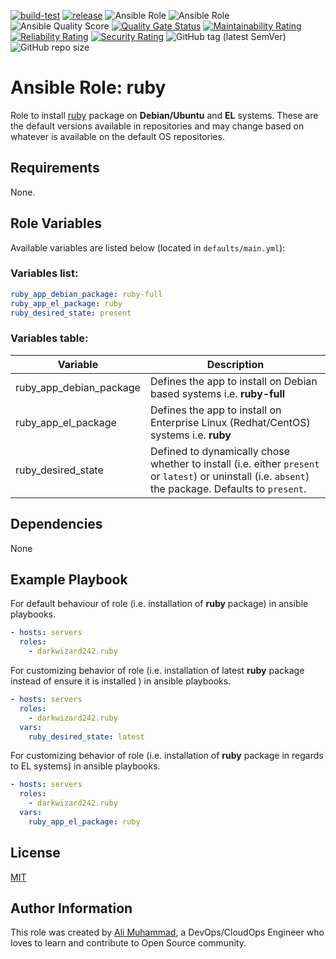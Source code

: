 [![build-test](https://github.com/darkwizard242/ansible-role-ruby/workflows/build-and-test/badge.svg?branch=master)](https://github.com/darkwizard242/ansible-role-ruby/actions?query=workflow%3Abuild-and-test) [![release](https://github.com/darkwizard242/ansible-role-ruby/workflows/release/badge.svg)](https://github.com/darkwizard242/ansible-role-ruby/actions?query=workflow%3Arelease) ![Ansible Role](https://img.shields.io/ansible/role/46002?color=dark%20green%20) ![Ansible Role](https://img.shields.io/ansible/role/d/46002?label=role%20downloads) ![Ansible Quality Score](https://img.shields.io/ansible/quality/46002?label=ansible%20quality%20score) [![Quality Gate Status](https://sonarcloud.io/api/project_badges/measure?project=ansible-role-ruby&metric=alert_status)](https://sonarcloud.io/dashboard?id=ansible-role-ruby) [![Maintainability Rating](https://sonarcloud.io/api/project_badges/measure?project=ansible-role-ruby&metric=sqale_rating)](https://sonarcloud.io/dashboard?id=ansible-role-ruby) [![Reliability Rating](https://sonarcloud.io/api/project_badges/measure?project=ansible-role-ruby&metric=reliability_rating)](https://sonarcloud.io/dashboard?id=ansible-role-ruby) [![Security Rating](https://sonarcloud.io/api/project_badges/measure?project=ansible-role-ruby&metric=security_rating)](https://sonarcloud.io/dashboard?id=ansible-role-ruby) ![GitHub tag (latest SemVer)](https://img.shields.io/github/tag/darkwizard242/ansible-role-ruby?label=release) ![GitHub repo size](https://img.shields.io/github/repo-size/darkwizard242/ansible-role-ruby?color=orange&style=flat-square)

# Ansible Role: ruby

Role to install [ruby](https://www.ruby-lang.org/en/) package on **Debian/Ubuntu** and **EL** systems. These are the default versions available in repositories and may change based on whatever is available on the default OS repositories.

## Requirements

None.

## Role Variables

Available variables are listed below (located in `defaults/main.yml`):

### Variables list:

```yaml
ruby_app_debian_package: ruby-full
ruby_app_el_package: ruby
ruby_desired_state: present
```

### Variables table:

Variable                | Description
----------------------- | ----------------------------------------------------------------------------------------------------------------------------------------------------
ruby_app_debian_package | Defines the app to install on Debian based systems i.e. **ruby-full**
ruby_app_el_package     | Defines the app to install on Enterprise Linux (Redhat/CentOS) systems i.e. **ruby**
ruby_desired_state      | Defined to dynamically chose whether to install (i.e. either `present` or `latest`) or uninstall (i.e. `absent`) the package. Defaults to `present`.

## Dependencies

None

## Example Playbook

For default behaviour of role (i.e. installation of **ruby** package) in ansible playbooks.

```yaml
- hosts: servers
  roles:
    - darkwizard242.ruby
```

For customizing behavior of role (i.e. installation of latest **ruby** package instead of ensure it is installed ) in ansible playbooks.

```yaml
- hosts: servers
  roles:
    - darkwizard242.ruby
  vars:
    ruby_desired_state: latest
```

For customizing behavior of role (i.e. installation of **ruby** package in regards to EL systems) in ansible playbooks.

```yaml
- hosts: servers
  roles:
    - darkwizard242.ruby
  vars:
    ruby_app_el_package: ruby
```

## License

[MIT](https://github.com/darkwizard242/ansible-role-ruby/blob/master/LICENSE)

## Author Information

This role was created by [Ali Muhammad](https://www.alimuhammad.dev/), a DevOps/CloudOps Engineer who loves to learn and contribute to Open Source community.

